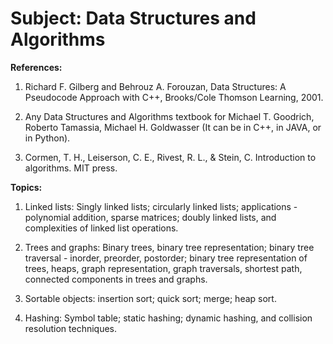 # Subject: Data Structures and Algorithms
**References:**

1. Richard F. Gilberg and Behrouz A. Forouzan, Data Structures: A Pseudocode Approach with C++, Brooks/Cole Thomson Learning, 2001.
    
2. Any Data Structures and Algorithms textbook for Michael T. Goodrich, Roberto Tamassia, Michael H. Goldwasser (It can be in C++, in JAVA, or in Python).
    
3. Cormen, T. H., Leiserson, C. E., Rivest, R. L., & Stein, C. Introduction to algorithms. MIT press.

**Topics:**

1. Linked lists: Singly linked lists; circularly linked lists; applications - polynomial addition, sparse matrices; doubly linked lists, and complexities of linked list operations.
    
2. Trees and graphs: Binary trees, binary tree representation; binary tree traversal - inorder, preorder, postorder; binary tree representation of trees, heaps, graph representation, graph traversals, shortest path, connected components in trees and graphs.
    
3. Sortable objects: insertion sort; quick sort; merge; heap sort.
    
4. Hashing: Symbol table; static hashing; dynamic hashing, and collision resolution techniques.